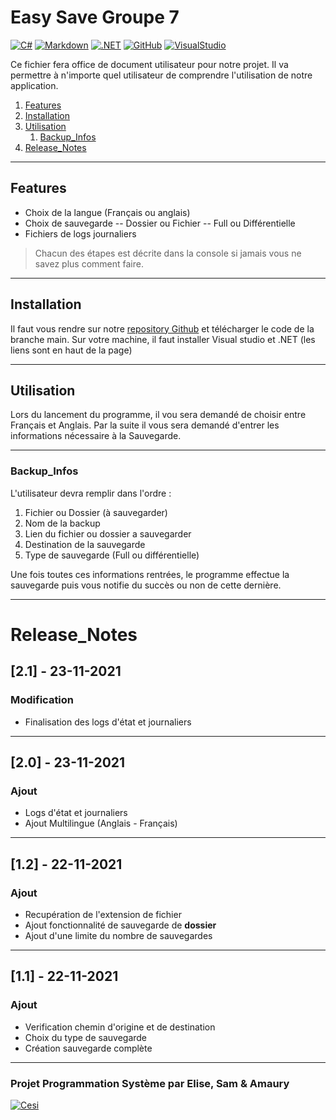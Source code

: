 # Easy Save Groupe 7

[![C#](https://img.shields.io/badge/c%23%20-%23239120.svg?&style=for-the-badge&logo=c-sharp&logoColor=white)](C#) [![Markdown](https://img.shields.io/badge/markdown-%23000000.svg?&style=for-the-badge&logo=markdown&logoColor=white)](Markdown) [![.NET](https://img.shields.io/badge/.NET-5C2D91?style=for-the-badge&logo=.net&logoColor=white)](.NET) [![GitHub](https://img.shields.io/badge/github%20-%23121011.svg?&style=for-the-badge&logo=github&logoColor=white)](GitHub) [![VisualStudio](https://img.shields.io/badge/Visual%20Studio-5C2D91.svg?&style=for-the-badge&logo=visual-studio&logoColor=white)](VisualStudio)

Ce fichier fera office de document utilisateur pour notre projet. Il va permettre à n'importe quel utilisateur de comprendre l'utilisation de notre application. 

1. [Features](#Features)
2. [Installation](#Installation)
3. [Utilisation](#Utilisation)
    1. [Backup_Infos](#Backup_Infos)
4. [Release_Notes](#Release_Notes)
___
## Features

- Choix de la langue (Français ou anglais)
- Choix de sauvegarde
-- Dossier ou Fichier
-- Full ou Différentielle
- Fichiers de logs journaliers

>Chacun des étapes est décrite dans la console si jamais vous ne savez plus comment faire.
___
## Installation

Il faut vous rendre sur notre [repository Github](https://github.com/Samuel-Jspn/Programmation-Systeme-G7) et télécharger le code de la branche main.
Sur votre machine, il faut installer Visual studio et .NET (les liens sont en haut de la page)
___
## Utilisation

Lors du lancement du programme, il vou sera demandé de choisir entre Français et Anglais.
Par la suite il vous sera demandé d'entrer les informations nécessaire à la Sauvegarde.
___
### Backup_Infos

L'utilisateur devra  remplir dans l'ordre :

1. Fichier ou Dossier (à sauvegarder)
2. Nom de la backup
3. Lien du fichier ou dossier a sauvegarder
4. Destination de la sauvegarde
5. Type de sauvegarde (Full ou différentielle)

Une fois toutes ces informations rentrées, le programme effectue la sauvegarde puis vous notifie du succès ou non de cette dernière.
___
# Release_Notes

## [2.1] - 23-11-2021
### Modification
- Finalisation des logs d'état et journaliers
___
## [2.0] - 23-11-2021
### Ajout
- Logs d'état et journaliers
- Ajout Multilingue (Anglais - Français)
___
## [1.2] - 22-11-2021
### Ajout
- Recupération de l'extension de fichier
- Ajout fonctionnalité de sauvegarde de **dossier**
- Ajout d'une limite du nombre de sauvegardes
___
## [1.1] - 22-11-2021
### Ajout
- Verification chemin d'origine et de destination
- Choix du type de sauvegarde
- Création sauvegarde complète
___
### Projet Programmation Système par Elise, Sam & Amaury
[![Cesi](https://lh3.googleusercontent.com/proxy/W2mtm2UV1LQTeMa-iLjaDeya72b1ElMUlSfHoO7aw_doMRZmOQmSJE72Nro0_4_G6K7-bBvs1EoUnGXXuCB0Fo4shYHDz_bfYWI4mW89RLKeMorNG6kyOsi3GEp8B7UESnWJ5S7xDzeGOQo)](https://www.cesi.fr)
